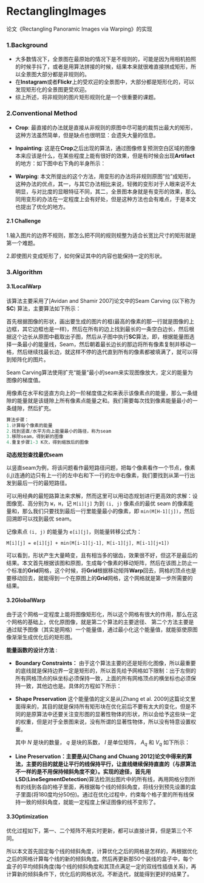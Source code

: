 # RectanglingImages
论文《Rectangling Panoramic Images via Warping》的实现

### 1.Background

- 大多数情况下，全景图在最原始的情况下是不规则的，可能是因为用相机拍照的时候手抖了，或者是用算法拼接的时候，结果本来就很难直接拼成矩形，所以全景图大部分都是非规则的。
- 在**Instagram**或者**Flickr**上的受欢迎的全景图中，大部分都是矩形化的，可以发现矩形化的全景图更受欢迎。
- 综上所述，将非规则的图片矩形规则化是一个很重要的课题。

### 2.Conventional Method

- **Crop**:  最直接的办法就是直接从非规则的原图中尽可能的裁剪出最大的矩形，这种方法虽然简单，但是缺点也很明显：会遗失大量的信息。
- **Inpainting**: 这是在**Crop**之后出现的算法，通过图像修复预测空白区域的图像本来应该是什么，在某些程度上能有很好的效果，但是有时候会出现**Artifact**的地方：如下图中右下角的半身所示：

- **Warping**: 本文所提出的这个方法，用变形的办法将非规则原图“拉”成矩形，这种办法的优点，其一，与其它办法相比来说，轻微的变形对于人眼来说不太明显，与对比度的显眼特征不同，其二，全景图本身就是有变形的效果，那么同用变形的办法在一定程度上会有好处，但是这种方法也会有难点，于是本文也提出了优化的地方。

#### 2.1 Challenge

1.输入图片的边界不规则，那怎么把不同的规则规整为适合长宽比尺寸的矩形就是第一个难题。

2.即使图片变成矩形了，如何保证其中的内容也能保持一定的形状。

### 3.Algorithm

#### 3.1LocalWarp

该算法主要采用了[Avidan and Shamir 2007]论文中的Seam Carving (以下称为**SC**) 算法，主要算法如下所示：

首先根据图像的形状，画出要生成的图片的框(最高的像素的那一行就是图像的上边框，其它边框也是一样)，然后在所有的边上找到最长的一条空白边长，然后根据这个边长从原图中截取出子图，然后从子图中执行**SC**算法，即，根据能量图选择一条最小的能量线，Seam，然后朝着最长边长的那边将所有像素复制并移动一格，然后继续找最长边，就这样不停的迭代直到所有的像素都被填满了，就可以得到矩阵化的图片。

Seam Carving算法使用扩充“能量”最小的seam来实现图像放大，定义的能量为图像的梯度值。

用像素在水平和竖直方向上的一阶梯度值之和来表示该像素点的能量，那么一条缝隙的能量就是该缝隙上所有像素点能量之和。我们需要每次找到像素能量最小的一条缝隙，然后扩充。

```c++
算法步骤：
1.计算每个像素的能量
2.找到竖直/水平方向上能量最小的路径，称为seam
3.移除seam，得到新的图像
4.重复步骤1-3 K次，得到缩放后的图像
```

**动态规划查找最优seam**

以竖直seam为例，将该问题看作最短路径问题，把每个像素看作一个节点，像素(i,j)连通的边只有上一行的左中右和下一行的左中右像素，我们要找到从第一行出发到最后一行的最短路径。

可以用经典的最短路算法来求解，然而这里可以用动态规划进行更高效的求解：设图像宽、高分别为 `W`，`H`，记 `M[i][j]` 为到 `(i, j)` 像素点的最优 seam 的像素能量和，那么我们只要找到最后一行里能量最小的像素，即 `min(M[H-1][j])`，然后回溯即可以找到最优 seam。

记像素点 `(i, j)` 的能量为 `e[i][j]`，则能量转移公式为：

`M[i][j] = e[i][j] + min(M[i-1][j-1], M[i-1][j], M[i-1][j+1])  `

可以看到，形状产生大量畸变，且有相当多的锯齿，效果很不好，但这不是最后的结果。本文首先根据该图和原图，生成每个像素的移动矩阵，然后在该图上防止一个标准的**Grid**网格，这个时候，将**Grid**根据移动矩阵**Warp**回去，网格的顶点也是要移动回去，就能得到一个在原图上的**Grid**网格，这个网格就是第一步所需要的结果。

#### 3.2GlobalWarp

由于这个网格一定程度上能将图像矩形化，所以这个网格有很大的作用，那么在这个网格的基础上，优化原图像，就是第二个算法的主要途径、
第二个方法主要是通过赋予图像（其实是网格）一个能量值，通过最小化这个能量值，就能驱使原图像渐渐生成优化后的矩形图。

**能量函数的设计方法** :

- **Boundary Constraints：** 由于这个算法主要的还是矩形化图像，所以最重要的底线就是保持边界一定是矩形的，所以首先给予网格如下限制：出于左侧的所有网格顶点的纵坐标必须保持一致，上面的所有网格顶点的横坐标也必须保持一致，其他边也是。具体的方程如下所示：

- **Shape Preservation** 这个能量值的定义是从[Zhang et al. 2009]这篇论文里面得来的，其目的就是保持所有矩形块在优化前后不要有太大的变化，但是不同的是原算法中还要关注变形图的显著性物体的形状，所以会给予这些块一定的权重，但是对于全景图来说，没有所谓的显著性物体，所以没有特意设置权重。

  其中 $N$ 是块的数量， $q$ 是块的系数， $I$ 是单位矩阵， $A_q$ 和 $V_q$ 如下所示：

- **Line Preservation：**主要是从[Chang and Chuang 2012]论文中得来的算法，主要的目的就是让平行的线保持平行，让直线继续保持直直的（与原算法不一样的是不用保持倾斜角度不变）。实现的途径，首先用**LSD**(**LineSegmentDetection**)算法检测出图片中的所有线，再用网格分割所有的线到各自的格子里面，再根据每个线的倾斜角度，将线分到预先设置的盒子里面(将180度均分50份)。通过在优化过程中，约束每个格子里的所有线保持一致的倾斜角度，就能一定程度上保证图像的线不变形了。

#### 3.3Optimization

优化过程如下，第一、二个矩阵不用实时更新，都可以直接计算，但是第三个不同。

所以本文首先固定每个线的倾斜角度，计算优化之后的网格是怎样的，再根据优化之后的网格计算每个线的新的倾斜角度。然后再更新那50个装线的盒子中，每个盒子的平均倾斜角度(每个线的倾斜角度和其顶点满足一定的双线性插值关系)，再计算新的倾斜条件下，优化后的网格状况。不断迭代，就能得到更好的结果了。



